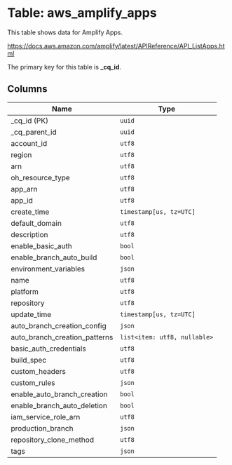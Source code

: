 # Table: aws_amplify_apps

This table shows data for Amplify Apps.

https://docs.aws.amazon.com/amplify/latest/APIReference/API_ListApps.html

The primary key for this table is **_cq_id**.

## Columns

| Name          | Type          |
| ------------- | ------------- |
|_cq_id (PK)|`uuid`|
|_cq_parent_id|`uuid`|
|account_id|`utf8`|
|region|`utf8`|
|arn|`utf8`|
|oh_resource_type|`utf8`|
|app_arn|`utf8`|
|app_id|`utf8`|
|create_time|`timestamp[us, tz=UTC]`|
|default_domain|`utf8`|
|description|`utf8`|
|enable_basic_auth|`bool`|
|enable_branch_auto_build|`bool`|
|environment_variables|`json`|
|name|`utf8`|
|platform|`utf8`|
|repository|`utf8`|
|update_time|`timestamp[us, tz=UTC]`|
|auto_branch_creation_config|`json`|
|auto_branch_creation_patterns|`list<item: utf8, nullable>`|
|basic_auth_credentials|`utf8`|
|build_spec|`utf8`|
|custom_headers|`utf8`|
|custom_rules|`json`|
|enable_auto_branch_creation|`bool`|
|enable_branch_auto_deletion|`bool`|
|iam_service_role_arn|`utf8`|
|production_branch|`json`|
|repository_clone_method|`utf8`|
|tags|`json`|